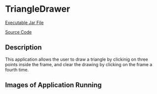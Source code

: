 # TriangleDrawer

[Executable Jar File](https://github.com/aaWang27/TriangleDrawer/raw/main/TriangleDrawer.jar)

[Source Code](https://github.com/aaWang27/TriangleDrawer/raw/main/TriangleDrawerCode.zip)

## Description

This application allows the user to draw a triangle by clickinig on three points inside the frame, and clear the drawing by clicking on the frame a fourth time.

## Images of Application Running
